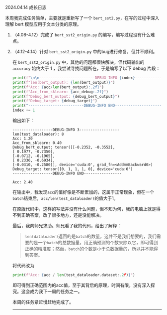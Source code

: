 2024.04.14 成长日志

本周我完成任务简单，主要就是重新写了一个 `bert_sst2.py`，在写的过程中深入理解 bert 模型应用于文本分类的原理。

1. （4.08-4.12）完成了 `bert_sst2_origin.py` 的编写，编写过程没有什么难点。
  
2. （4.12-4.14）针对 `bert_sst2_origin.py` 中的bug进行修复，但并不顺利。
  
    在 `bert_sst2_origin.py` 中，其他的问题都很快解决，但代码输出的 `accuracy` 始终大于 $1$ ，我尝试寻找问题所在，于是编写了以下 debug 片段：

    ```python
    print(f"\n\n-------------------------DEBUG-INFO {index}-------------------------")
    print(f"len(bert_output): {len(bert_output)}")
    print(f"Acc: {acc/len(bert_output):.2f}")
    print(f"Acc_from_sklearn: {acc_debug:.2f}")
    print(f"Debug_bert_output: {debug_bert_output}")
    print(f"Debug_target: {debug_target}")
    print("-------------------------DEBUG-INFO END-------------------------\n\n")
    index += 1
    ```

    输出如下：
    
    ```
    ------------------DEBUG-INFO 3------------------
    len(test_dataloader): 8
    Acc: 1.20
    Acc_from_sklearn: 0.40
    Debug_bert_output: tensor([[-0.2352, -0.3552],
    [ 0.1977, -0.7350],
    [-0.0712, -0.1965],
    [ 0.2336, -0.6934],
    [-0.0310, -0.2580]], device='cuda:0', grad_fn=<AddmmBackward0>)
    Debug_target: tensor([0, 1, 1, 1, 0], device='cuda:0')
    ------------------DEBUG-INFO END-----------------
    
	Acc: 2.40
	```
	
	
	
	在输出中，我发现`acc`的值好像是不断累加的，这属于正常现象，但在一个`batch`结束后，`acc/len(test_dataloader)`的值大于1。
	
	在原版代码中，这样的写法并没有什么问题，但不知为何，我的电脑上就是得不到正确答案，改了很多地方，还是没能解决。
	
	最后，我向师兄求助。师兄看了我的代码，给出了解释：
	
	> `len(dataloader)`返回的是`batch`的数量，这并不是我们想要的，我们需要的是一个`batch`的总数据量，用正确预测的个数来除以它，即可得到正确的精准度；然而，`batch`的个数是小于总数据量的，所以并不能得到答案。
	
	将代码改为
	
	```python
	print(f"Acc: {acc / len(test_dataloader.dataset:.2f)}")
	```
	
	
	
	即可得到正确范围内的acc值，至于其背后的原理，时间有限，没有深入探究。这会成为我下一周的任务之一。
	
	本周的任务紧赶慢赶地完成了。
	
	---

